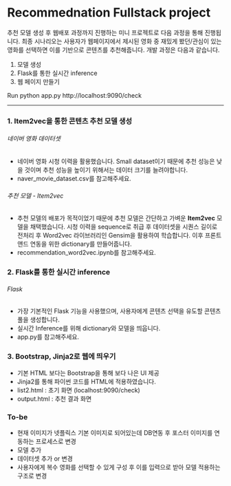# Recommednation Fullstack project
추천 모델 생성 후 웹배포 과정까지 진행하는 미니 프로젝트로 다음 과정을 통해 진행됩니다. 최종 시나리오는 사용자가 웹페이지에서 제시된 영화 중 재밌게 봤던/관심이 있는 영화를 선택하면 이를 기반으로 콘텐츠를 추천해줍니다. 개발 과정은 다음과 같습니다.
1) 모델 생성
2) Flask를 통한 실시간 inference
3) 웹 페이지 만들기

Run
  python app.py
  http://localhost:9090/check 
* * *

### 1. Item2vec을 통한 콘텐츠 추천 모델 생성
###### 네이버 영화 데이터셋
* 네이버 영화 시청 이력을 활용했습니다. Small dataset이기 때문에 추천 성능은 낮을 것이며 추천 성능을 높이기 위해서는 데이터 크기를 늘려야합니다.
* naver_movie_dataset.csv를 참고해주세요.
###### 추천 모델 - Item2vec 
* 추천 모델의 배포가 목적이었기 때문에 추천 모델은 간단하고 가벼운 **Item2vec** 모델을 채택했습니다. 시청 이력을 sequence로 취급 후 데이터셋을 시퀀스 길이로 전처리 후 Word2vec 라이브러리인 Gensim을 활용하여 학습합니다. 이후 프론트앤드 연동을 위한 dictionary를 만들어줍니다.
* recommendation_word2vec.ipynb를 참고해주세요.

### 2. Flask를 통한 실시간 inference
###### Flask 
* 가장 기본적인 Flask 기능을 사용했으며, 사용자에게 콘텐츠 선택을 유도할 콘텐츠 풀을 생성합니다.
* 실시간 Inference를 위해 dictionary와 모델을 띄웁니다.
* app.py를 참고해주세요.
### 3. Bootstrap, Jinja2로 웹에 띄우기
* 기본 HTML 보다는 Bootstrap을 통해 보다 나은 UI 제공
* Jinja2를 통해 파이썬 코드를 HTML에 적용하였습니다.
* list2.html : 초기 화면 (localhost:9090/check)
* output.html : 추천 결과 화면

### To-be
* 현재 이미지가 넷플릭스 기본 이미지로 되어있는데 DB연동 후 포스터 이미지를 연동하는 프로세스로 변경
* 모델 추가
* 데이터셋 추가 or 변경
* 사용자에게 복수 영화를 선택할 수 있게 구성 후 이를 입력으로 받아 모델 적용하는 구조로 변경
